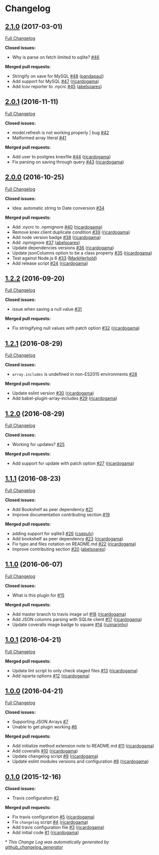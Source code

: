 # Changelog

## [2.1.0](https://github.com/seegno/bookshelf-json-columns/tree/2.1.0) (2017-03-01)
[Full Changelog](https://github.com/seegno/bookshelf-json-columns/compare/2.0.1...2.1.0)

**Closed issues:**

- Why is parse on fetch limited to sqlite? [\#46](https://github.com/seegno/bookshelf-json-columns/issues/46)

**Merged pull requests:**

- Stringify on save for MySQL [\#48](https://github.com/seegno/bookshelf-json-columns/pull/48) ([pandapaul](https://github.com/pandapaul))
- Add support for MySQL [\#47](https://github.com/seegno/bookshelf-json-columns/pull/47) ([ricardogama](https://github.com/ricardogama))
- Add lcov reporter to .nycrc [\#45](https://github.com/seegno/bookshelf-json-columns/pull/45) ([abelsoares](https://github.com/abelsoares))

## [2.0.1](https://github.com/seegno/bookshelf-json-columns/tree/2.0.1) (2016-11-11)
[Full Changelog](https://github.com/seegno/bookshelf-json-columns/compare/2.0.0...2.0.1)

**Closed issues:**

- model.refresh is not working properly | bug [\#42](https://github.com/seegno/bookshelf-json-columns/issues/42)
- Malformed array literal [\#41](https://github.com/seegno/bookshelf-json-columns/issues/41)

**Merged pull requests:**

- Add user to postgres knexfile [\#44](https://github.com/seegno/bookshelf-json-columns/pull/44) ([ricardogama](https://github.com/ricardogama))
- Fix parsing on saving through query [\#43](https://github.com/seegno/bookshelf-json-columns/pull/43) ([ricardogama](https://github.com/ricardogama))

## [2.0.0](https://github.com/seegno/bookshelf-json-columns/tree/2.0.0) (2016-10-25)
[Full Changelog](https://github.com/seegno/bookshelf-json-columns/compare/1.2.2...2.0.0)

**Closed issues:**

- Idea: automatic string to Date conversion [\#34](https://github.com/seegno/bookshelf-json-columns/issues/34)

**Merged pull requests:**

- Add .nycrc to .npmignore [\#40](https://github.com/seegno/bookshelf-json-columns/pull/40) ([ricardogama](https://github.com/ricardogama))
- Remove knex client duplicate condition [\#39](https://github.com/seegno/bookshelf-json-columns/pull/39) ([ricardogama](https://github.com/ricardogama))
- Add node version badge [\#38](https://github.com/seegno/bookshelf-json-columns/pull/38) ([ricardogama](https://github.com/ricardogama))
- Add .npmignore [\#37](https://github.com/seegno/bookshelf-json-columns/pull/37) ([abelsoares](https://github.com/abelsoares))
- Update dependencies versions [\#36](https://github.com/seegno/bookshelf-json-columns/pull/36) ([ricardogama](https://github.com/ricardogama))
- Update jsonColumns option to be a class property [\#35](https://github.com/seegno/bookshelf-json-columns/pull/35) ([ricardogama](https://github.com/ricardogama))
- Test against Node.js 6 [\#33](https://github.com/seegno/bookshelf-json-columns/pull/33) ([MarkHerhold](https://github.com/MarkHerhold))
- Add release script [\#24](https://github.com/seegno/bookshelf-json-columns/pull/24) ([ricardogama](https://github.com/ricardogama))

## [1.2.2](https://github.com/seegno/bookshelf-json-columns/tree/1.2.2) (2016-09-20)
[Full Changelog](https://github.com/seegno/bookshelf-json-columns/compare/1.2.1...1.2.2)

**Closed issues:**

- issue when saving a null value [\#31](https://github.com/seegno/bookshelf-json-columns/issues/31)

**Merged pull requests:**

- Fix stringifying null values with patch option [\#32](https://github.com/seegno/bookshelf-json-columns/pull/32) ([ricardogama](https://github.com/ricardogama))

## [1.2.1](https://github.com/seegno/bookshelf-json-columns/tree/1.2.1) (2016-08-29)
[Full Changelog](https://github.com/seegno/bookshelf-json-columns/compare/1.2.0...1.2.1)

**Closed issues:**

- `array.includes` is undefined in non-ES2015 environments [\#28](https://github.com/seegno/bookshelf-json-columns/issues/28)

**Merged pull requests:**

- Update eslint version [\#30](https://github.com/seegno/bookshelf-json-columns/pull/30) ([ricardogama](https://github.com/ricardogama))
- Add babel-plugin-array-includes [\#29](https://github.com/seegno/bookshelf-json-columns/pull/29) ([ricardogama](https://github.com/ricardogama))

## [1.2.0](https://github.com/seegno/bookshelf-json-columns/tree/1.2.0) (2016-08-29)
[Full Changelog](https://github.com/seegno/bookshelf-json-columns/compare/1.1.1...1.2.0)

**Closed issues:**

- Working for updates? [\#25](https://github.com/seegno/bookshelf-json-columns/issues/25)

**Merged pull requests:**

- Add support for update with patch option [\#27](https://github.com/seegno/bookshelf-json-columns/pull/27) ([ricardogama](https://github.com/ricardogama))

## [1.1.1](https://github.com/seegno/bookshelf-json-columns/tree/1.1.1) (2016-08-23)
[Full Changelog](https://github.com/seegno/bookshelf-json-columns/compare/1.1.0...1.1.1)

**Closed issues:**

- Add Bookshelf as peer dependency [\#21](https://github.com/seegno/bookshelf-json-columns/issues/21)
- Improve documentation contributing section [\#19](https://github.com/seegno/bookshelf-json-columns/issues/19)

**Merged pull requests:**

- adding support for sqlite3 [\#26](https://github.com/seegno/bookshelf-json-columns/pull/26) ([csepulv](https://github.com/csepulv))
- Add bookshelf as peer dependency [\#23](https://github.com/seegno/bookshelf-json-columns/pull/23) ([ricardogama](https://github.com/ricardogama))
- Fix typo and files notation on README.md [\#22](https://github.com/seegno/bookshelf-json-columns/pull/22) ([ricardogama](https://github.com/ricardogama))
- Improve contributing section [\#20](https://github.com/seegno/bookshelf-json-columns/pull/20) ([abelsoares](https://github.com/abelsoares))

## [1.1.0](https://github.com/seegno/bookshelf-json-columns/tree/1.1.0) (2016-06-07)
[Full Changelog](https://github.com/seegno/bookshelf-json-columns/compare/1.0.1...1.1.0)

**Closed issues:**

- What is this plugin for [\#15](https://github.com/seegno/bookshelf-json-columns/issues/15)

**Merged pull requests:**

- Add master branch to travis image url [\#18](https://github.com/seegno/bookshelf-json-columns/pull/18) ([ricardogama](https://github.com/ricardogama))
- Add JSON columns parsing with SQLite client [\#17](https://github.com/seegno/bookshelf-json-columns/pull/17) ([ricardogama](https://github.com/ricardogama))
- Update coveralls image badge to square [\#14](https://github.com/seegno/bookshelf-json-columns/pull/14) ([ruimarinho](https://github.com/ruimarinho))

## [1.0.1](https://github.com/seegno/bookshelf-json-columns/tree/1.0.1) (2016-04-21)
[Full Changelog](https://github.com/seegno/bookshelf-json-columns/compare/1.0.0...1.0.1)

**Merged pull requests:**

- Update lint script to only check staged files [\#13](https://github.com/seegno/bookshelf-json-columns/pull/13) ([ricardogama](https://github.com/ricardogama))
- Add isparta options [\#12](https://github.com/seegno/bookshelf-json-columns/pull/12) ([ricardogama](https://github.com/ricardogama))

## [1.0.0](https://github.com/seegno/bookshelf-json-columns/tree/1.0.0) (2016-04-21)
[Full Changelog](https://github.com/seegno/bookshelf-json-columns/compare/0.1.0...1.0.0)

**Closed issues:**

- Supporting JSON Arrays [\#7](https://github.com/seegno/bookshelf-json-columns/issues/7)
- Unable to get plugin working [\#6](https://github.com/seegno/bookshelf-json-columns/issues/6)

**Merged pull requests:**

- Add initialize method extension note to README.md [\#11](https://github.com/seegno/bookshelf-json-columns/pull/11) ([ricardogama](https://github.com/ricardogama))
- Add coveralls [\#10](https://github.com/seegno/bookshelf-json-columns/pull/10) ([ricardogama](https://github.com/ricardogama))
- Update changelog script [\#9](https://github.com/seegno/bookshelf-json-columns/pull/9) ([ricardogama](https://github.com/ricardogama))
- Update eslint modules versions and configuration [\#8](https://github.com/seegno/bookshelf-json-columns/pull/8) ([ricardogama](https://github.com/ricardogama))

## [0.1.0](https://github.com/seegno/bookshelf-json-columns/tree/0.1.0) (2015-12-16)
**Closed issues:**

- Travis configuration [\#2](https://github.com/seegno/bookshelf-json-columns/issues/2)

**Merged pull requests:**

- Fix travis configuration [\#5](https://github.com/seegno/bookshelf-json-columns/pull/5) ([ricardogama](https://github.com/ricardogama))
- Fix `changelog` script [\#4](https://github.com/seegno/bookshelf-json-columns/pull/4) ([ricardogama](https://github.com/ricardogama))
- Add travis configuration file [\#3](https://github.com/seegno/bookshelf-json-columns/pull/3) ([ricardogama](https://github.com/ricardogama))
- Add initial code [\#1](https://github.com/seegno/bookshelf-json-columns/pull/1) ([ricardogama](https://github.com/ricardogama))



\* *This Change Log was automatically generated by [github_changelog_generator](https://github.com/skywinder/Github-Changelog-Generator)*